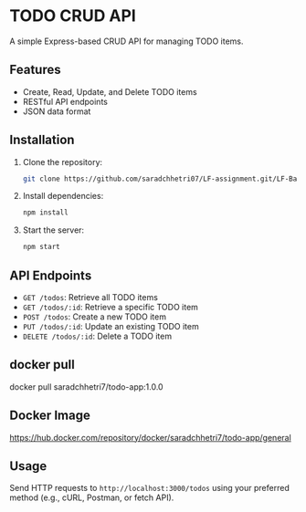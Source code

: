 # TODO CRUD API

A simple Express-based CRUD API for managing TODO items.

## Features

- Create, Read, Update, and Delete TODO items
- RESTful API endpoints
- JSON data format

## Installation

1. Clone the repository:
   ```bash
   git clone https://github.com/saradchhetri07/LF-assignment.git/LF-Backend-assignment-1
   ```
2. Install dependencies:
   ```bash
   npm install
   ```
3. Start the server:
   ```bash
   npm start
   ```

## API Endpoints

- `GET /todos`: Retrieve all TODO items
- `GET /todos/:id`: Retrieve a specific TODO item
- `POST /todos`: Create a new TODO item
- `PUT /todos/:id`: Update an existing TODO item
- `DELETE /todos/:id`: Delete a TODO item

## docker pull

docker pull saradchhetri7/todo-app:1.0.0

## Docker Image

https://hub.docker.com/repository/docker/saradchhetri7/todo-app/general

## Usage

Send HTTP requests to `http://localhost:3000/todos` using your preferred method (e.g., cURL, Postman, or fetch API).
